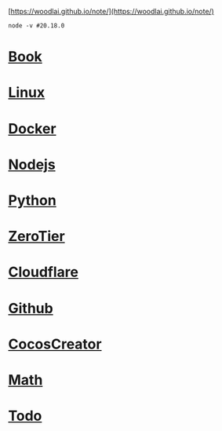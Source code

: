 [https://woodlai.github.io/note/](https://woodlai.github.io/note/)

```
node -v #20.18.0
```

# [Book](./Book/Book.md)

# [Linux](./Linux/Linux.md)

# [Docker](./Docker/Docker.md)

# [Nodejs](./Nodejs/Nodejs.md)

# [Python](./Python/Python.md)

# [ZeroTier](./ZeroTier/ZeroTier.md)

# [Cloudflare](./Cloudflare/Cloudflare.md)

# [Github](./Github/Github.md)

# [CocosCreator](./CocosCreator/CocosCreator.md)

# [Math](./Math/Math.md)

# [Todo](./Todo/Todo.md)
